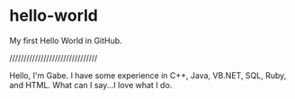 # hello-world
My first Hello World in GitHub.

///////////////////////////////

Hello, I'm Gabe. I have some experience in C++, Java, VB.NET, SQL, Ruby, and HTML. What can I say...I love what I do.
